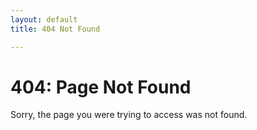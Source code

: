 ```yaml
---
layout: default
title: 404 Not Found

---
```


# 404: Page Not Found

Sorry, the page you were trying to access was not found. 
